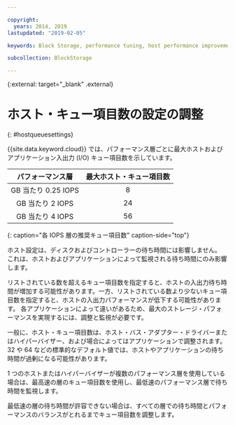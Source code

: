 ```yaml
---

copyright:
  years: 2014, 2019
lastupdated: "2019-02-05"

keywords: Block Storage, performance tuning, host performance improvement,

subcollection: BlockStorage

---
```

{:external: target="_blank" .external}

# ホスト・キュー項目数の設定の調整
{: #hostqueuesettings}

{{site.data.keyword.cloud}} では、パフォーマンス層ごとに最大ホストおよびアプリケーション入出力 (I/O) キュー項目数を示しています。

| パフォーマンス層 | 最大ホスト・キュー項目数 |
|:------:|:------:|
| GB 当たり 0.25 IOPS | 8 |
| GB 当たり 2 IOPS | 24 |
| GB 当たり 4 IOPS | 56 |
{: caption="各 IOPS 層の推奨キュー項目数" caption-side="top"}

ホスト設定は、ディスクおよびコントローラーの待ち時間には影響しません。 これは、ホストおよびアプリケーションによって監視される待ち時間にのみ影響します。

リストされている数を超えるキュー項目数を指定すると、ホストの入出力待ち時間が増加する可能性があります。一方、リストされている数より少ないキュー項目数を指定すると、ホストの入出力パフォーマンスが低下する可能性があります。 各アプリケーションによって違いがあるため、最大のストレージ・パフォーマンスを実現するには、調整と監視が必要です。

一般に、ホスト・キュー項目数は、ホスト・バス・アダプター・ドライバーまたはハイパーバイザー、および場合によってはアプリケーションで調整されます。 32 や 64 などの標準的なデフォルト値では、ホストやアプリケーションの待ち時間が過剰になる可能性があります。

1 つのホストまたはハイパーバイザーが複数のパフォーマンス層を使用している場合は、最高速の層のキュー項目数を使用し、最低速のパフォーマンス層で待ち時間を監視します。

最低速の層の待ち時間が許容できない場合は、すべての層での待ち時間とパフォーマンスのバランスがとれるまでキュー項目数を調整します。
